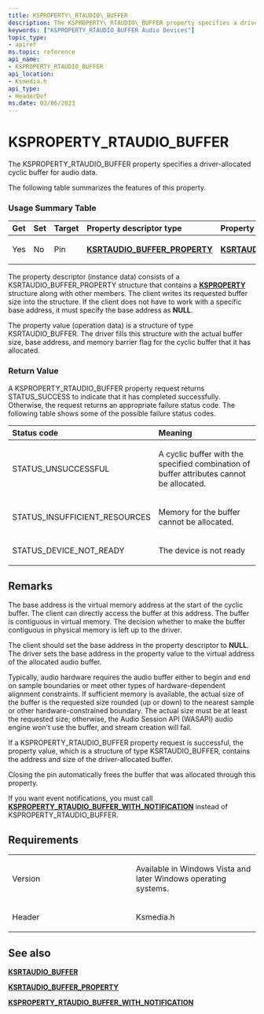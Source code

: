 ```yaml
---
title: KSPROPERTY\_RTAUDIO\_BUFFER
description: The KSPROPERTY\_RTAUDIO\_BUFFER property specifies a driver-allocated cyclic buffer for audio data.The following table summarizes the features of this property.
keywords: ["KSPROPERTY_RTAUDIO_BUFFER Audio Devices"]
topic_type:
- apiref
ms.topic: reference
api_name:
- KSPROPERTY_RTAUDIO_BUFFER
api_location:
- Ksmedia.h
api_type:
- HeaderDef
ms.date: 03/06/2023
---
```



# KSPROPERTY\_RTAUDIO\_BUFFER


The KSPROPERTY\_RTAUDIO\_BUFFER property specifies a driver-allocated cyclic buffer for audio data.

The following table summarizes the features of this property.

### <span id="Usage_Summary_Table"></span><span id="usage_summary_table"></span><span id="USAGE_SUMMARY_TABLE"></span>Usage Summary Table

<table>
<colgroup>
<col width="20%" />
<col width="20%" />
<col width="20%" />
<col width="20%" />
<col width="20%" />
</colgroup>
<thead>
<tr class="header">
<th align="left">Get</th>
<th align="left">Set</th>
<th align="left">Target</th>
<th align="left">Property descriptor type</th>
<th align="left">Property value type</th>
</tr>
</thead>
<tbody>
<tr class="odd">
<td align="left"><p>Yes</p></td>
<td align="left"><p>No</p></td>
<td align="left"><p>Pin</p></td>
<td align="left"><p><a href="ksrtaudio-buffer-property.md" data-raw-source="[&lt;strong&gt;KSRTAUDIO_BUFFER_PROPERTY&lt;/strong&gt;](ksrtaudio-buffer-property.md)"><strong>KSRTAUDIO_BUFFER_PROPERTY</strong></a></p></td>
<td align="left"><p><a href="/windows-hardware/drivers/ddi/ksmedia/ns-ksmedia-ksrtaudio_buffer" data-raw-source="[&lt;strong&gt;KSRTAUDIO_BUFFER&lt;/strong&gt;](/windows-hardware/drivers/ddi/ksmedia/ns-ksmedia-ksrtaudio_buffer)"><strong>KSRTAUDIO_BUFFER</strong></a></p></td>
</tr>
</tbody>
</table>

 

The property descriptor (instance data) consists of a KSRTAUDIO\_BUFFER\_PROPERTY structure that contains a [**KSPROPERTY**](../stream/ksproperty-structure.md) structure along with other members. The client writes its requested buffer size into the structure. If the client does not have to work with a specific base address, it must specify the base address as **NULL**.

The property value (operation data) is a structure of type KSRTAUDIO\_BUFFER. The driver fills this structure with the actual buffer size, base address, and memory barrier flag for the cyclic buffer that it has allocated.

### <span id="Return_Value"></span><span id="return_value"></span><span id="RETURN_VALUE"></span>Return Value

A KSPROPERTY\_RTAUDIO\_BUFFER property request returns STATUS\_SUCCESS to indicate that it has completed successfully. Otherwise, the request returns an appropriate failure status code. The following table shows some of the possible failure status codes.

<table>
<colgroup>
<col width="50%" />
<col width="50%" />
</colgroup>
<thead>
<tr class="header">
<th align="left">Status code</th>
<th align="left">Meaning</th>
</tr>
</thead>
<tbody>
<tr class="odd">
<td align="left"><p>STATUS_UNSUCCESSFUL</p></td>
<td align="left"><p>A cyclic buffer with the specified combination of buffer attributes cannot be allocated.</p></td>
</tr>
<tr class="even">
<td align="left"><p>STATUS_INSUFFICIENT_RESOURCES</p></td>
<td align="left"><p>Memory for the buffer cannot be allocated.</p></td>
</tr>
<tr class="odd">
<td align="left"><p>STATUS_DEVICE_NOT_READY</p></td>
<td align="left"><p>The device is not ready</p></td>
</tr>
</tbody>
</table>

 

## Remarks

The base address is the virtual memory address at the start of the cyclic buffer. The client can directly access the buffer at this address. The buffer is contiguous in virtual memory. The decision whether to make the buffer contiguous in physical memory is left up to the driver.

The client should set the base address in the property descriptor to **NULL**. The driver sets the base address in the property value to the virtual address of the allocated audio buffer.

Typically, audio hardware requires the audio buffer either to begin and end on sample boundaries or meet other types of hardware-dependent alignment constraints. If sufficient memory is available, the actual size of the buffer is the requested size rounded (up or down) to the nearest sample or other hardware-constrained boundary. The actual size must be at least the requested size; otherwise, the Audio Session API (WASAPI) audio engine won't use the buffer, and stream creation will fail.

If a KSPROPERTY\_RTAUDIO\_BUFFER property request is successful, the property value, which is a structure of type KSRTAUDIO\_BUFFER, contains the address and size of the driver-allocated buffer.

Closing the pin automatically frees the buffer that was allocated through this property.

If you want event notifications, you must call [**KSPROPERTY\_RTAUDIO\_BUFFER\_WITH\_NOTIFICATION**](ksproperty-rtaudio-buffer-with-notification.md) instead of KSPROPERTY\_RTAUDIO\_BUFFER.

## Requirements

<table>
<colgroup>
<col width="50%" />
<col width="50%" />
</colgroup>
<tbody>
<tr class="odd">
<td align="left"><p>Version</p></td>
<td align="left"><p>Available in Windows Vista and later Windows operating systems.</p></td>
</tr>
<tr class="even">
<td align="left"><p>Header</p></td>
<td align="left">Ksmedia.h</td>
</tr>
</tbody>
</table>

## <span id="see_also"></span>See also


[**KSRTAUDIO\_BUFFER**](/windows-hardware/drivers/ddi/ksmedia/ns-ksmedia-ksrtaudio_buffer)

[**KSRTAUDIO\_BUFFER\_PROPERTY**](ksrtaudio-buffer-property.md)

[**KSPROPERTY\_RTAUDIO\_BUFFER\_WITH\_NOTIFICATION**](ksproperty-rtaudio-buffer-with-notification.md)
